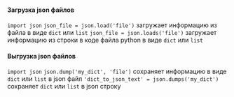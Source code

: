#### Загрузка json файлов
`import json`
`json_file = json.load('file')`
загружает информацию из файла в виде `dict` или `list`
`json_file = json.loads('file')`
загружает информацию из строки в коде файла python в виде `dict` или `list`
#### Выгрузка json файлов
`import json`
`json.dump('my_dict', 'file')`
сохраняет информацию в виде `dict` или `list` в json файл
`'dict_to_json_text' = json.dumps('my_dict')`
сохраняет `dict` или `list` в json строку